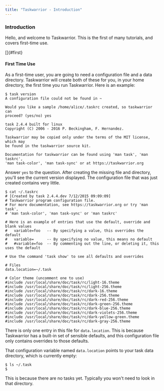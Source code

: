 ```yaml
---
title: "Taskwarrior - Introduction"
---
```


### Introduction

Hello, and welcome to Taskwarrior. This is the first of many tutorials, and
covers first-time use.

[]{#first}

#### First Time Use

As a first-time user, you are going to need a configuration file and a data
directory. Taskwarrior will create both of these for you, in your home
directory, the first time you run Taskwarrior. Here is an example:

    $ task version
    A configuration file could not be found in ~

    Would you like a sample /home/alice/.taskrc created, so taskwarrior can
    proceed? (yes/no) yes

    task 2.4.4 built for linux
    Copyright (C) 2006 - 2016 P. Beckingham, F. Hernandez.

    Taskwarrior may be copied only under the terms of the MIT license, which may
    be found in the taskwarrior source kit.

    Documentation for taskwarrior can be found using 'man task', 'man taskrc',
    'man task-color', 'man task-sync' or at https://taskwarrior.org

Answer `yes` to the question. After creating the missing file and directory,
you\'ll see the current version displayed. The configuration file that was just
created contains very little.

    $ cat ~/.taskrc
    # [Created by task 2.4.4.dev 7/12/2015 09:09:09]
    # Taskwarrior program configuration file.
    # For more documentation, see https://taskwarrior.org or try 'man task',
    # 'man task-color', 'man task-sync' or 'man taskrc'

    # Here is an example of entries that use the default, override and blank values
    #   variable=foo   -- By specifying a value, this overrides the default
    #   variable=      -- By specifying no value, this means no default
    #   #variable=foo  -- By commenting out the line, or deleting it, this uses the default

    # Use the command 'task show' to see all defaults and overrides

    # Files
    data.location=~/.task

    # Color theme (uncomment one to use)
    #include /usr/local/share/doc/task/rc/light-16.theme
    #include /usr/local/share/doc/task/rc/light-256.theme
    #include /usr/local/share/doc/task/rc/dark-16.theme
    #include /usr/local/share/doc/task/rc/dark-256.theme
    #include /usr/local/share/doc/task/rc/dark-red-256.theme
    #include /usr/local/share/doc/task/rc/dark-green-256.theme
    #include /usr/local/share/doc/task/rc/dark-blue-256.theme
    #include /usr/local/share/doc/task/rc/dark-violets-256.theme
    #include /usr/local/share/doc/task/rc/dark-yellow-green.theme
    #include /usr/local/share/doc/task/rc/dark-gray-256.theme

There is only one entry in this file for `data.location`. This is because
Taskwarrior has a built-in set of sensible defaults, and this configuration file
only contains overrides to those defaults.

That configuration variable named `data.location` points to your task data
directory, which is currently empty:

    $ ls ~/.task
    $

This is because there are no tasks yet. Typically you won\'t need to look in
that directory.
